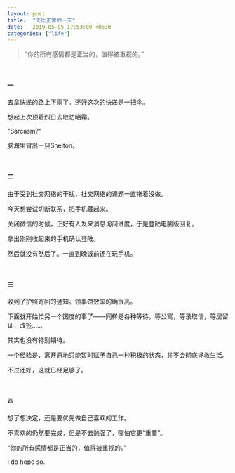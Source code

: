 ```yaml
---
layout: post
title:  "无比正常的一天"
date:   2019-05-05 17:53:00 +0530
categories: ["life"]
---
```



>“你的所有感情都是正当的，值得被重视的。”

<br/>

#### 一

去拿快递的路上下雨了。还好这次的快递是一把伞。

想起上次顶着烈日去取防晒霜。

"Sarcasm?"

脑海里冒出一只Shelton。

<br/>

#### 二

由于受到社交网络的干扰，社交网络的课题一直拖着没做。

今天想尝试切断联系，把手机藏起来。

关闭微信的时候，正好有人发来消息询问进度，于是登陆电脑版回复。

拿出刚刚收起来的手机确认登陆。

然后就没有然后了。一直到晚饭前还在玩手机。

<br/>

#### 三

收到了护照寄回的通知。领事馆效率的确很高。

下面就开始忙另一个国度的事了——同样是各种等待。等公寓，等录取信，等居留证，改签……

其实也没有特别期待。

一个经验是，离开原地只能暂时赋予自己一种积极的状态，并不会彻底拯救生活。

不过还好，这就已经足够了。

<br/>

#### 四

想了想决定，还是要优先做自己喜欢的工作。

不喜欢的仍然要完成，但是不去勉强了，哪怕它更“重要”。

“你的所有感情都是正当的，值得被重视的。”

I do hope so.

